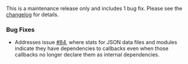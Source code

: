 <!--
template: articlepage.html
title: Trio v1.1.1 | Trio Blog
appendToTarget: true
category: releases
tag: v1.1.1
articleTitle: Trio v1.1.1 (IKIGAI)
-->
This is a maintenance release only and includes 1 bug fix. Please see the <a target="_blank" href="https://github.com/4awpawz/trio/tree/master#v111-ikigai">changelog</a> for details.
<!-- end -->

### Bug Fixes
* Addresses issue <a target="_blank" href="https://github.com/4awpawz/trio/issues/84">#84</a>, where stats for JSON data files and modules indicate they have dependencies to callbacks even when those callbacks no longer declare them as internal dependencies.